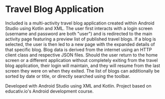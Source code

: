 # Travel Blog Application
Included is a multi-activity travel blog application created within Android Studio using Kotlin and XML. The user first interacts with a login screen
(username and password are both "user") and is redirected to the main activity page featuring a preview list of published travel blogs. If a blog is 
selected, the user is then led to a new page with the expanded details of that specific blog. Blog data is derived from the internet using an HTTP client class
and respective JSON files. Should the user return to the home screen or a different application without completely exiting from the travel blog application, 
their login will maintain, and they will resume from the last screen they were on when they exited. The list of blogs can additionally be sorted by date or title, or directly searched using the toolbar.

Developed with Android Studio using XML and Kotlin. Project based on educativ.io's Android development course.
